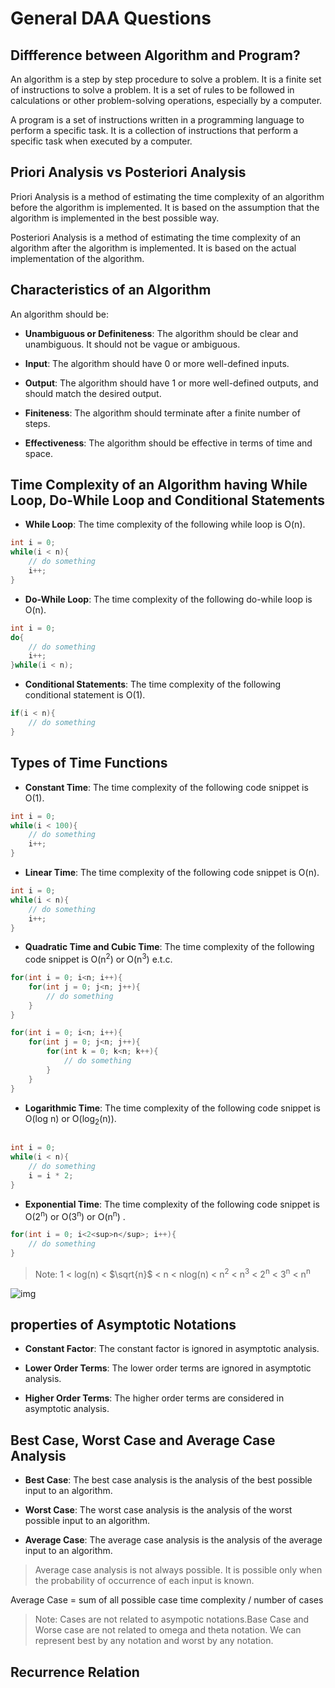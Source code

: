 # General DAA Questions

## Diffference between Algorithm and Program?

An algorithm is a step by step procedure to solve a problem. It is a finite set of instructions to solve a problem. It is a set of rules to be followed in calculations or other problem-solving operations, especially by a computer.

A program is a set of instructions written in a programming language to perform a specific task. It is a collection of instructions that perform a specific task when executed by a computer.

## Priori Analysis vs Posteriori Analysis

Priori Analysis is a method of estimating the time complexity of an algorithm before the algorithm is implemented. It is based on the assumption that the algorithm is implemented in the best possible way.

Posteriori Analysis is a method of estimating the time complexity of an algorithm after the algorithm is implemented. It is based on the actual implementation of the algorithm.

## Characteristics of an Algorithm

An algorithm should be:

- **Unambiguous or Definiteness**: The algorithm should be clear and unambiguous. It should not be vague or ambiguous.

- **Input**: The algorithm should have 0 or more well-defined inputs.

- **Output**: The algorithm should have 1 or more well-defined outputs, and should match the desired output.

- **Finiteness**: The algorithm should terminate after a finite number of steps.

- **Effectiveness**: The algorithm should be effective in terms of time and space.

## Time Complexity of an Algorithm having While Loop, Do-While Loop and Conditional Statements

- **While Loop**: The time complexity of the following while loop is O(n).

```java
int i = 0;
while(i < n){
    // do something
    i++;
}
```

- **Do-While Loop**: The time complexity of the following do-while loop is O(n).

```java
int i = 0;
do{
    // do something
    i++;
}while(i < n);
```

- **Conditional Statements**: The time complexity of the following conditional statement is O(1).

```java
if(i < n){
    // do something
}
```

## Types of Time Functions

- **Constant Time**: The time complexity of the following code snippet is O(1).

```java
int i = 0;
while(i < 100){
    // do something
    i++;
}
```

- **Linear Time**: The time complexity of the following code snippet is O(n).

```java
int i = 0;
while(i < n){
    // do something
    i++;
}
```

- **Quadratic Time and Cubic Time**: The time complexity of the following code snippet is O(n<sup>2</sup>) or O(n<sup>3</sup>) e.t.c.

```java
for(int i = 0; i<n; i++){
    for(int j = 0; j<n; j++){
        // do something
    }
}
```

```java
for(int i = 0; i<n; i++){
    for(int j = 0; j<n; j++){
        for(int k = 0; k<n; k++){
            // do something
        }
    }
}
```

- **Logarithmic Time**: The time complexity of the following code snippet is O(log n) or O(log<sub>2</sub>(n)).

```java

int i = 0;
while(i < n){
    // do something
    i = i * 2;
}
```

- **Exponential Time**: The time complexity of the following code snippet is O(2<sup>n</sup>) or O(3<sup>n</sup>) or O(n<sup>n</sup>)  .

```java
for(int i = 0; i<2<sup>n</sup>; i++){
    // do something
}
```

> Note: 1 < log(n) < $\sqrt{n}$ < n < nlog(n) < n<sup>2</sup> < n<sup>3</sup> < 2<sup>n</sup> < 3<sup>n</sup> < n<sup>n</sup>

![img](https://adrianmejia.com/images/time-complexity-examples.png)

## properties of Asymptotic Notations

- **Constant Factor**: The constant factor is ignored in asymptotic analysis.

- **Lower Order Terms**: The lower order terms are ignored in asymptotic analysis.

- **Higher Order Terms**: The higher order terms are considered in asymptotic analysis.

## Best Case, Worst Case and Average Case Analysis

- **Best Case**: The best case analysis is the analysis of the best possible input to an algorithm.

- **Worst Case**: The worst case analysis is the analysis of the worst possible input to an algorithm.

- **Average Case**: The average case analysis is the analysis of the average input to an algorithm.

> Average case analysis is not always possible. It is possible only when the probability of occurrence of each input is known.

Average Case = sum of all possible case time complexity / number of cases

> Note: Cases are not related to asympotic notations.Base Case and Worse case are not related to omega and theta notation. We can represent best by any notation and worst by any notation.

## Recurrence Relation
